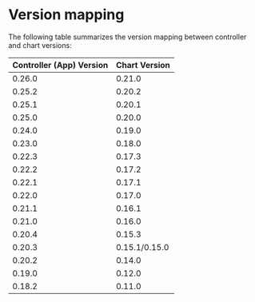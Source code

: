 # Version mapping

The following table summarizes the version mapping between controller and chart versions:

|Controller (App) Version|Chart Version|
|---|---|
|0.26.0|0.21.0|
|0.25.2|0.20.2|
|0.25.1|0.20.1|
|0.25.0|0.20.0|
|0.24.0|0.19.0|
|0.23.0|0.18.0|
|0.22.3|0.17.3|
|0.22.2|0.17.2|
|0.22.1|0.17.1|
|0.22.0|0.17.0|
|0.21.1|0.16.1|
|0.21.0|0.16.0|
|0.20.4|0.15.3|
|0.20.3|0.15.1/0.15.0|
|0.20.2|0.14.0|
|0.19.0|0.12.0|
|0.18.2|0.11.0|
